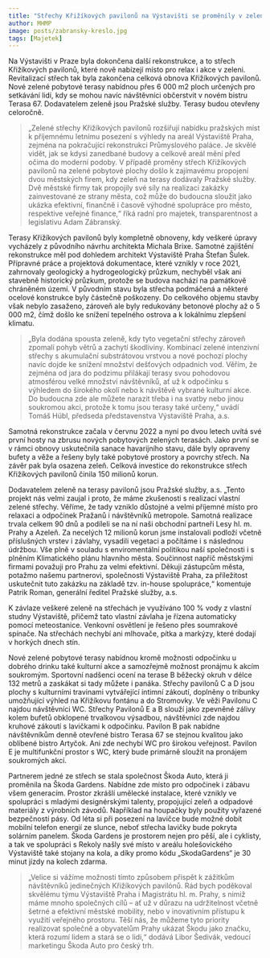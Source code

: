 ```yaml
---
title: "Střechy Křižíkových pavilonů na Výstavišti se proměnily v zelené pobytové terasy pro odpočinek, zábavu i akce"
author: MHMP
image: posts/zabransky-kreslo.jpg
tags: [Majetek]
---
```

 
Na Výstavišti v Praze byla dokončena další rekonstrukce, a to střech Křižíkových pavilonů, které nově nabízejí místo pro relax i akce v zeleni. Revitalizací střech tak byla zakončena celková obnova Křižíkových pavilonů. Nové zelené pobytové terasy nabídnou přes 6 000 m2 ploch určených pro setkávání lidí, kdy se mohou navíc návštěvníci občerstvit v novém bistru Terasa 67. Dodavatelem zeleně jsou Pražské služby. Terasy budou otevřeny celoročně.

> „Zelené střechy Křižíkových pavilonů rozšiřují nabídku pražských míst k příjemnému letnímu posezení s výhledy na areál Výstaviště Praha, zejména na pokračující rekonstrukci Průmyslového paláce. Je skvělé vidět, jak se kdysi zanedbané budovy a celkově areál mění před očima do moderní podoby. V případě proměny střech Křižíkových pavilonů na zelené pobytové plochy došlo k zajímavému propojení dvou městských firem, kdy zeleň na terasy dodávaly Pražské služby. Dvě městské firmy tak propojily své síly na realizaci zakázky zainvestované ze strany města, což může do budoucna sloužit jako ukázka efektivní, finančně i časově výhodné spolupráce pro město, respektive veřejné finance,“ říká radní pro majetek, transparentnost a legislativu Adam Zábranský.  

Terasy Křižíkových pavilonů byly kompletně obnoveny, kdy veškeré úpravy vycházely z původního návrhu architekta Michala Brixe. Samotné zajištění rekonstrukce měl pod dohledem architekt Výstaviště Praha Štefan Šulek. Přípravné práce a projektová dokumentace, které vznikly v roce 2021, zahrnovaly geologický a hydrogeologický průzkum, nechyběl však ani stavebně historický průzkum, protože se budova nachází na památkově chráněném území. V původním stavu byla střecha podmáčená a některé ocelové konstrukce byly částečně poškozeny. Do celkového objemu stavby však nebylo zasaženo, zároveň ale byly redukovány betonové plochy až o 5 000 m2, čímž došlo ke snížení tepelného ostrova a k lokálnímu zlepšení klimatu.

> „Byla dodána spousta zeleně, kdy tyto vegetační střechy zároveň zpomalí pohyb větrů a zachytí škodliviny. Kombinací zelené intenzivní střechy s akumulační substrátovou vrstvou a nové pochozí plochy navíc dojde ke snížení množství dešťových odpadních vod. Věřím, že zejména od jara do podzimu přilákají terasy svou pohodovou atmosférou velké množství návštěvníků, ať už k odpočinku s výhledem do širokého okolí nebo k návštěvě vybrané kulturní akce. Do budoucna zde ale můžete narazit třeba i na svatby nebo jinou soukromou akci, protože k tomu jsou terasy také určeny,“ uvádí Tomáš Hübl, předseda představenstva Výstaviště Praha, a.s.

Samotná rekonstrukce začala v červnu 2022 a nyní po dvou letech uvítá své první hosty na zbrusu nových pobytových zelených terasách. Jako první se v rámci obnovy uskutečnila sanace havarijního stavu, dále byly opraveny bufety a věže a řešeny byly také pobytové prostory a povrchy střech. Na závěr pak byla osazena zeleň. Celková investice do rekonstrukce střech Křižíkových pavilonů činila 150 milionů korun. 

Dodavatelem zeleně na terasy pavilonů jsou Pražské služby, a.s. „Tento projekt nás velmi zaujal i proto, že máme zkušenosti s realizací vlastní zelené střechy. Věříme, že tady vzniklo důstojné a velmi příjemné místo pro relaxaci a odpočinek Pražanů i návštěvníků metropole. Samotná realizace trvala celkem 90 dnů a podíleli se na ní naši obchodní partneři Lesy hl. m. Prahy a Azeleň. Za necelých 12 milionů korun jsme instalovali podloží včetně příslušných vrstev i závlahy, vysadili vegetaci a počítáme i s následnou údržbou. Vše plně v souladu s enviromentální politikou naší společnosti i s plněním Klimatického plánu hlavního města. Součinnost napříč městskými firmami považuji pro Prahu za velmi efektivní. Děkuji zástupcům města, potažmo našemu partnerovi, společnosti Výstaviště Praha, za příležitost uskutečnit tuto zakázku na základě tzv. in-house spolupráce,“ komentuje Patrik Roman, generální ředitel Pražské služby, a.s.

K závlaze veškeré zeleně na střechách je využíváno 100 % vody z vlastní studny Výstaviště, přičemž tato vlastní závlaha je řízena automaticky pomocí meteostanice. Venkovní osvětlení je řešeno přes soumrakové spínače. Na střechách nechybí ani mlhovače, pítka a markýzy, které dodají v horkých dnech stín. 

Nové zelené pobytové terasy nabídnou kromě možnosti odpočinku u dobrého drinku také kulturní akce a samozřejmě možnost pronájmu k akcím soukromým. Sportovní nadšenci ocení na terase B běžecký okruh v délce 132 metrů a zaskákat si tady můžete i panáka. Střechy pavilonů C a D jsou plochy s kulturními travinami vytvářející intimní zákoutí, doplněny o tribunky umožňující výhled na Křižíkovu fontánu a do Stromovky. Ve věži Pavilonu C najdou návštěvníci WC. Střechy Pavilonů E a B slouží jako zpevněné zálivy kolem bufetů obklopené trvalkovou výsadbou, návštěvníci zde najdou kruhové zákoutí s lavičkami k odpočinku. Pavilon B pak nabídne návštěvníkům denně otevřené bistro Terasa 67 se stejnou kvalitou jako oblíbené bistro Artyčok. Ani zde nechybí WC pro širokou veřejnost. Pavilon E je multifunkční prostor s WC, který bude primárně sloužit na pronájem soukromých akcí.

Partnerem jedné ze střech se stala společnost Škoda Auto, která ji proměnila na Škoda Gardens. Nabídne zde místo pro odpočinek i zábavu všem generacím. Prostor zkrášlí umělecké instalace, které vznikly ve spolupráci s mladými designérskými talenty, propojující zeleň a odpadové materiály z výrobních závodů. Například na houpačky byly použity vyřazené bezpečností pásy. Od léta si při posezení na lavičce bude možné dobít mobilní telefon energií ze slunce, neboť střecha lavičky bude pokryta solárním panelem. Škoda Gardens je prostorem nejen pro pěší, ale i cyklisty, a tak ve spolupráci s Rekoly našly své místo v areálu holešovického Výstaviště také stojany na kola, a díky promo kódu „SkodaGardens“ je 30 minut jízdy na kolech zdarma.

> „Velice si vážíme možnosti tímto způsobem přispět k zážitkům návštěvníků jedinečných Křižíkových pavilónů. Rád bych poděkoval skvělému týmu Výstaviště Praha i Magistrátu hl. m. Prahy, s nimiž máme mnoho společných cílů – ať už v důrazu na udržitelnost včetně šetrné a efektivní městské mobility, nebo v inovativním přístupu k využití veřejného prostoru. Těší nás, že můžeme tyto priority realizovat společně a obyvatelům Prahy ukázat Škodu jako značku, která rozumí lidem a stará se o lidi,“ dodává Libor Šedivák, vedoucí marketingu Škoda Auto pro český trh.
